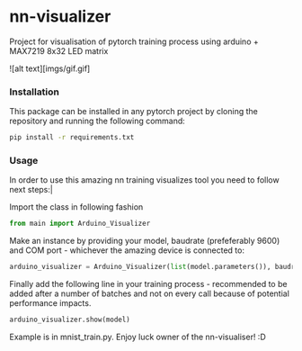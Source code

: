 # nn-visualizer
Project for visualisation of pytorch training process using arduino + MAX7219 8x32 LED  matrix

![alt text][imgs/gif.gif]


### Installation

This package can be installed in any pytorch project by cloning the repository and running the following command:
```bash
pip install -r requirements.txt
```

### Usage

In order to use this amazing nn training visualizes tool you need to follow next steps:|

Import the class in following fashion
```python
from main import Arduino_Visualizer
```
Make an instance by providing your model, baudrate (prefeferably 9600) and COM port - whichever the amazing device is connected to:

```python
arduino_visualizer = Arduino_Visualizer(list(model.parameters()), baudrate=9600, port='COM3')
```
Finally add the following line in your training process - recommended to be added after a number of batches and not on every call because of potential performance impacts.

```python
arduino_visualizer.show(model)
```

Example is in mnist_train.py. Enjoy luck owner of the nn-visualiser! :D


